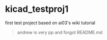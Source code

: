 # kicad_testproj1
first test project based on ai03's wiki tutorial
> andrew is very pp and forgot README.md
